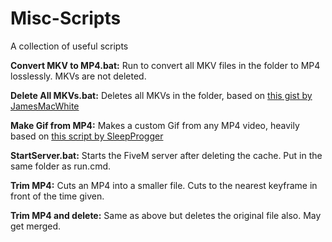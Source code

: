 # Misc-Scripts
A collection of useful scripts


**Convert MKV to MP4.bat:** Run to convert all MKV files in the folder to MP4 losslessly. MKVs are not deleted.  

**Delete All MKVs.bat:** Deletes all MKVs in the folder, based on [this gist by JamesMacWhite](https://gist.github.com/jamesmacwhite/58aebfe4a82bb8d645a797a1ba975132)  

**Make Gif from MP4:** Makes a custom Gif from any MP4 video, heavily based on [this script by SleepProgger](https://github.com/SleepProgger/my_ffmpeg_utils/blob/master/video2gif.bat)  

**StartServer.bat:** Starts the FiveM server after deleting the cache.  Put in the same folder as run.cmd.  

**Trim MP4:** Cuts an MP4 into a smaller file. Cuts to the nearest keyframe in front of the time given.  

**Trim MP4 and delete:** Same as above but deletes the original file also. May get merged.
